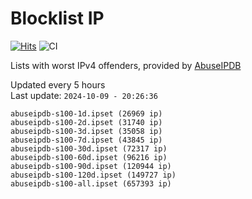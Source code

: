 # Blocklist IP

[![Hits](https://hits.seeyoufarm.com/api/count/incr/badge.svg?url=https%3A%2F%2Fgithub.com%2Fborestad%2Fblocklist-ip%2F&count_bg=%2379C83D&title_bg=%23555555&icon=&icon_color=%23E7E7E7&title=hits&edge_flat=false)](https://hits.seeyoufarm.com)  ![CI](https://img.shields.io/github/workflow/status/borestad/blocklist-ip/CI?style=flat-square)

Lists with worst IPv4 offenders, provided by [AbuseIPDB](https://www.abuseipdb.com/)

<!-- FOOTER-PLACEHOLDER -->
Updated every 5 hours<br>
Last update: `2024-10-09 - 20:26:36`
```
abuseipdb-s100-1d.ipset (26969 ip)
abuseipdb-s100-2d.ipset (31740 ip)
abuseipdb-s100-3d.ipset (35058 ip)
abuseipdb-s100-7d.ipset (43845 ip)
abuseipdb-s100-30d.ipset (72317 ip)
abuseipdb-s100-60d.ipset (96216 ip)
abuseipdb-s100-90d.ipset (120944 ip)
abuseipdb-s100-120d.ipset (149727 ip)
abuseipdb-s100-all.ipset (657393 ip)
```
